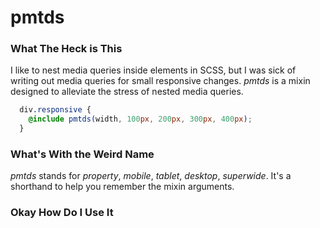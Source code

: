 # pmtds

### What The Heck is This

I like to nest media queries inside elements in SCSS, but I was sick of writing out media queries for small responsive changes. *pmtds* is a mixin designed to alleviate the stress of nested media queries.

```scss
  div.responsive {
    @include pmtds(width, 100px, 200px, 300px, 400px); 
  }
```

### What's With the Weird Name

*pmtds* stands for *property*, *mobile*, *tablet*, *desktop*, *superwide*. It's a shorthand to help you remember the mixin arguments.

### Okay How Do I Use It
